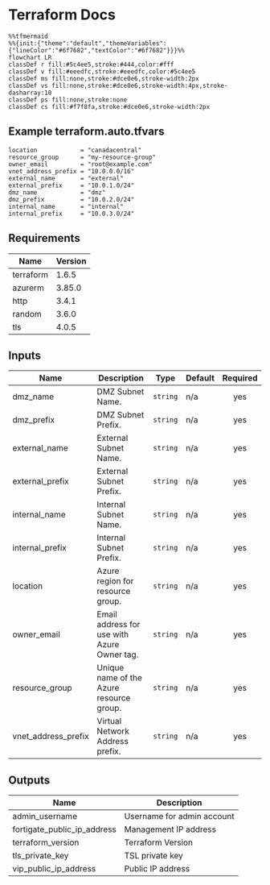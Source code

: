 # Terraform Docs

```mermaid
%%tfmermaid
%%{init:{"theme":"default","themeVariables":{"lineColor":"#6f7682","textColor":"#6f7682"}}}%%
flowchart LR
classDef r fill:#5c4ee5,stroke:#444,color:#fff
classDef v fill:#eeedfc,stroke:#eeedfc,color:#5c4ee5
classDef ms fill:none,stroke:#dce0e6,stroke-width:2px
classDef vs fill:none,stroke:#dce0e6,stroke-width:4px,stroke-dasharray:10
classDef ps fill:none,stroke:none
classDef cs fill:#f7f8fa,stroke:#dce0e6,stroke-width:2px
```

<!-- BEGIN_TF_DOCS -->
## Example terraform.auto.tfvars

```hcl
location            = "canadacentral"
resource_group      = "my-resource-group"
owner_email         = "root@example.com"
vnet_address_prefix = "10.0.0.0/16"
external_name       = "external"
external_prefix     = "10.0.1.0/24"
dmz_name            = "dmz"
dmz_prefix          = "10.0.2.0/24"
internal_name       = "internal"
internal_prefix     = "10.0.3.0/24"
```


## Requirements

| Name | Version |
|------|---------|
| terraform | 1.6.5 |
| azurerm | 3.85.0 |
| http | 3.4.1 |
| random | 3.6.0 |
| tls | 4.0.5 |

## Inputs

| Name | Description | Type | Default | Required |
|------|-------------|------|---------|:--------:|
| dmz\_name | DMZ Subnet Name. | `string` | n/a | yes |
| dmz\_prefix | DMZ Subnet Prefix. | `string` | n/a | yes |
| external\_name | External Subnet Name. | `string` | n/a | yes |
| external\_prefix | External Subnet Prefix. | `string` | n/a | yes |
| internal\_name | Internal Subnet Name. | `string` | n/a | yes |
| internal\_prefix | Internal Subnet Prefix. | `string` | n/a | yes |
| location | Azure region for resource group. | `string` | n/a | yes |
| owner\_email | Email address for use with Azure Owner tag. | `string` | n/a | yes |
| resource\_group | Unique name of the Azure resource group. | `string` | n/a | yes |
| vnet\_address\_prefix | Virtual Network Address prefix. | `string` | n/a | yes |
## Outputs

| Name | Description |
|------|-------------|
| admin\_username | Username for admin account |
| fortigate\_public\_ip\_address | Management IP address |
| terraform\_version | Terraform Version |
| tls\_private\_key | TSL private key |
| vip\_public\_ip\_address | Public IP address |

<!-- END_TF_DOCS -->

